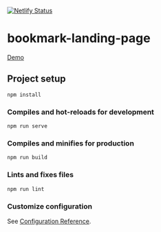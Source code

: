 [![Netlify Status](https://api.netlify.com/api/v1/badges/820dcf53-02b7-43f8-bb9a-060562d8bd5c/deploy-status)](https://app.netlify.com/sites/bookmark-landing-beta/deploys)
# bookmark-landing-page


<a href="https://bookmark-landing-beta.netlify.app/" target="_blank"> Demo </a>


## Project setup
```
npm install
```

### Compiles and hot-reloads for development
```
npm run serve

```

### Compiles and minifies for production
```
npm run build
```

### Lints and fixes files
```
npm run lint
```

### Customize configuration
See [Configuration Reference](https://cli.vuejs.org/config/).
